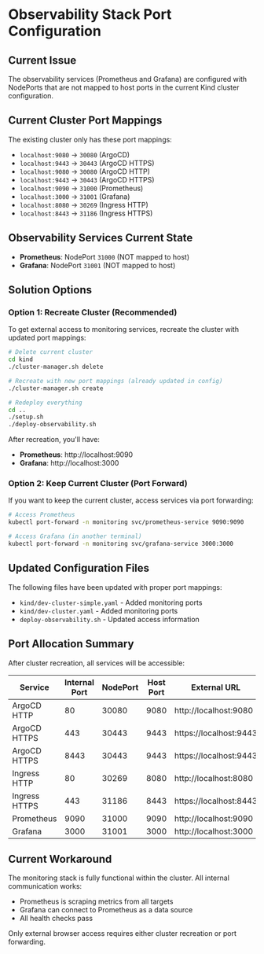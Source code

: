 # Observability Stack Port Configuration

## Current Issue
The observability services (Prometheus and Grafana) are configured with NodePorts that are not mapped to host ports in the current Kind cluster configuration.

## Current Cluster Port Mappings
The existing cluster only has these port mappings:
- `localhost:9080` → `30080` (ArgoCD)
- `localhost:9443` → `30443` (ArgoCD HTTPS)
- `localhost:9080` → `30080` (ArgoCD HTTP)
- `localhost:9443` → `30443` (ArgoCD HTTPS)  
- `localhost:9090` → `31000` (Prometheus)
- `localhost:3000` → `31001` (Grafana)
- `localhost:8080` → `30269` (Ingress HTTP)
- `localhost:8443` → `31186` (Ingress HTTPS)

## Observability Services Current State
- **Prometheus**: NodePort `31000` (NOT mapped to host)
- **Grafana**: NodePort `31001` (NOT mapped to host)

## Solution Options

### Option 1: Recreate Cluster (Recommended)
To get external access to monitoring services, recreate the cluster with updated port mappings:

```bash
# Delete current cluster
cd kind
./cluster-manager.sh delete

# Recreate with new port mappings (already updated in config)
./cluster-manager.sh create

# Redeploy everything
cd ..
./setup.sh
./deploy-observability.sh
```

After recreation, you'll have:
- **Prometheus**: http://localhost:9090
- **Grafana**: http://localhost:3000

### Option 2: Keep Current Cluster (Port Forward)
If you want to keep the current cluster, access services via port forwarding:

```bash
# Access Prometheus
kubectl port-forward -n monitoring svc/prometheus-service 9090:9090

# Access Grafana (in another terminal)
kubectl port-forward -n monitoring svc/grafana-service 3000:3000
```

## Updated Configuration Files

The following files have been updated with proper port mappings:
- `kind/dev-cluster-simple.yaml` - Added monitoring ports
- `kind/dev-cluster.yaml` - Added monitoring ports  
- `deploy-observability.sh` - Updated access information

## Port Allocation Summary

After cluster recreation, all services will be accessible:

| Service | Internal Port | NodePort | Host Port | External URL |
|---------|---------------|----------|-----------|--------------|
| ArgoCD HTTP | 80 | 30080 | 9080 | http://localhost:9080 |
| ArgoCD HTTPS | 443 | 30443 | 9443 | https://localhost:9443 |
| ArgoCD HTTPS | 8443 | 30443 | 9443 | https://localhost:9443 |
| Ingress HTTP | 80 | 30269 | 8080 | http://localhost:8080 |
| Ingress HTTPS | 443 | 31186 | 8443 | https://localhost:8443 |
| Prometheus | 9090 | 31000 | 9090 | http://localhost:9090 |
| Grafana | 3000 | 31001 | 3000 | http://localhost:3000 |

## Current Workaround
The monitoring stack is fully functional within the cluster. All internal communication works:
- Prometheus is scraping metrics from all targets
- Grafana can connect to Prometheus as a data source
- All health checks pass

Only external browser access requires either cluster recreation or port forwarding.
